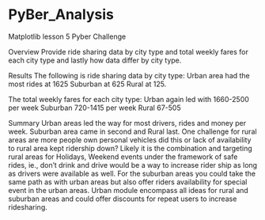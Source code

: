 # PyBer_Analysis
Matplotlib lesson 5
Pyber Challenge

Overview
Provide ride sharing data by city type and total weekly fares for each city type and lastly how data differ by city type.

Results
The following is ride sharing data by city type:
Urban area had the most rides at 1625
Suburban at 625 
Rural at 125.

The total weekly fares for each city type:
Urban again led with 1660-2500 per week
Suburban 720-1415 per week
Rural 67-505

Summary
Urban areas led the way for most drivers, rides and money per week. Suburban area came in second and Rural last. One challenge
for rural areas are more people own personal vehicles did this or lack of availability to rural area kept ridership down? 
Likely it is the combination and targeting rural areas for Holidays, Weekend events under the framework of safe rides, ie., 
don’t drink and drive would be a way to increase rider ship as long as drivers were available as well. For the suburban areas
you could take the same path as with urban areas but also offer riders availability for special event in the urban areas. 
Urban module encompass all ideas for rural and suburban areas and could offer discounts for repeat users to increase ridesharing.

